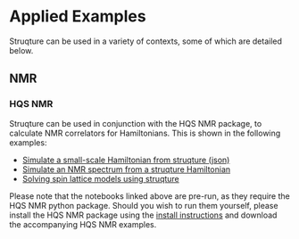 # Applied Examples

Struqture can be used in a variety of contexts, some of which are detailed below. 

## NMR

### HQS NMR

Struqture can be used in conjunction with the HQS NMR package, to calculate NMR correlators for Hamiltonians. This is shown in the following examples: 

* [Simulate a small-scale Hamiltonian from struqture (json)](https://github.com/HQSquantumsimulations/hqstage-examples/blob/main/hqs_spectrum_tools/10_nmr_using_struqture_and_qiskit.ipynb)
* [Simulate an NMR spectrum from a struqture Hamiltonian](https://github.com/HQSquantumsimulations/hqstage-examples/blob/main/hqs_spectrum_tools/7_spectrum_from_struqture_hamiltonian.ipynb)
* [Solving spin lattice models using struqture](https://github.com/HQSquantumsimulations/hqstage-examples/blob/main/hqs_spectrum_tools/8_spin_lattice_models.ipynb)

Please note that the notebooks linked above are pre-run, as they require the HQS NMR python package. Should you wish to run them yourself, please install the HQS NMR package using the [install instructions](https://docs.cloud.quantumsimulations.de/installation.html) and download the accompanying HQS NMR examples.
